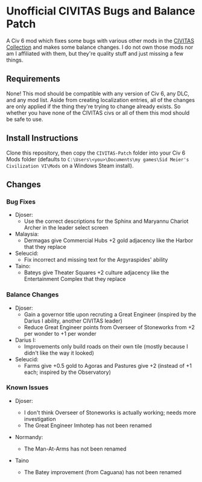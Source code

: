 # Unofficial CIVITAS Bugs and Balance Patch

A Civ 6 mod which fixes some bugs with various other mods in the [CIVITAS Collection](https://steamcommunity.com/workshop/filedetails/?id=1205609555) and makes some balance changes. I do not own those mods nor am I affiliated with them, but they're quality stuff and just missing a few things.

## Requirements

None! This mod should be compatible with any version of Civ 6, any DLC, and any mod list. Aside from creating localization entries, all of the changes are only applied if the thing they're trying to change already exists. So whether you have none of the CIVITAS civs or all of them this mod should be safe to use.

## Install Instructions

Clone this repository, then copy the `CIVITAS-Patch` folder into your Civ 6 Mods folder (defaults to `C:\Users\<you>\Documents\my games\Sid Meier's Civilization VI\Mods` on a Windows Steam install).

## Changes

### Bug Fixes

- Djoser:
    - Use the correct descriptions for the Sphinx and Maryannu Chariot Archer in the leader select screen
- Malaysia:
    - Dermagas give Commercial Hubs +2 gold adjacency like the Harbor that they replace
- Seleucid:
    - Fix incorrect and missing text for the Argyraspides' ability
- Taino:
    - Bateys give Theater Squares +2 culture adjacency like the Entertainment Complex that they replace

### Balance Changes

- Djoser:
    - Gain a governor title upon recruting a Great Engineer (inspired by the Darius I ability, another CIVITAS leader)
    - Reduce Great Engineer points from Overseer of Stoneworks from +2 per wonder to +1 per wonder
- Darius I:
    - Improvements only build roads on their own tile (mostly because I didn't like the way it looked)
- Seleucid:
    - Farms give +0.5 gold to Agoras and Pastures give +2 (instead of +1 each; inspired by the Observatory)

### Known Issues

- Djoser:
    - I don't think Overseer of Stoneworks is actually working; needs more investigation
    - The Great Engineer Imhotep has not been renamed

- Normandy:
    - The Man-At-Arms has not been renamed

- Taino
    - The Batey improvement (from Caguana) has not been renamed